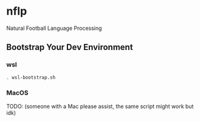 # nflp
Natural Football Language Processing

## Bootstrap Your Dev Environment
### wsl
```bash
. wsl-bootstrap.sh
```

### MacOS
TODO: (someone with a Mac please assist, the same script might work but idk)
